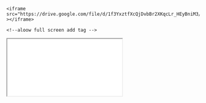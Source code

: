 <!DOCTYPE html>
<html>
  <body>

    <iframe src="https://drive.google.com/file/d/1f3YxztfXcQjDvbBr2XKqcLr_HEyBniM3/preview" ></iframe>

    <!--aloow full screen add tag -->

  <iframe allowfullscreen="allowfullscreen" src="your_page_url/preview" ></iframe>

  </body>
</html>
